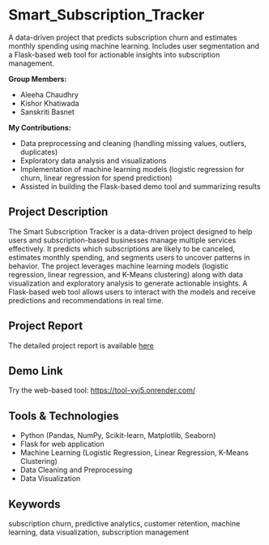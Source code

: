 # Smart_Subscription_Tracker
A data-driven project that predicts subscription churn and estimates monthly spending using machine learning. Includes user segmentation and a Flask-based web tool for actionable insights into subscription management.

**Group Members:**  
- Aleeha Chaudhry  
- Kishor Khatiwada  
- Sanskriti Basnet  

**My Contributions:**  
- Data preprocessing and cleaning (handling missing values, outliers, duplicates)  
- Exploratory data analysis and visualizations  
- Implementation of machine learning models (logistic regression for churn, linear regression for spend prediction)  
- Assisted in building the Flask-based demo tool and summarizing results  

## Project Description
The Smart Subscription Tracker is a data-driven project designed to help users and subscription-based businesses manage multiple services effectively. It predicts which subscriptions are likely to be canceled, estimates monthly spending, and segments users to uncover patterns in behavior. The project leverages machine learning models (logistic regression, linear regression, and K-Means clustering) along with data visualization and exploratory analysis to generate actionable insights. A Flask-based web tool allows users to interact with the models and receive predictions and recommendations in real time.  

## Project Report
The detailed project report is available [here](./Smart%20Subscription%20Tracker%20-%20report.pdf)

## Demo Link
Try the web-based tool: https://tool-vvj5.onrender.com/ 

## Tools & Technologies
- Python (Pandas, NumPy, Scikit-learn, Matplotlib, Seaborn)  
- Flask for web application  
- Machine Learning (Logistic Regression, Linear Regression, K-Means Clustering)  
- Data Cleaning and Preprocessing  
- Data Visualization  

## Keywords
subscription churn, predictive analytics, customer retention, machine learning, data visualization, subscription management
